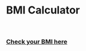 <h1>BMI Calculator</h1>
<br>
<h3><a href="https://gurjeetsinghvirdee.github.io/BMI-Calculator/">Check your BMI here</h3>
